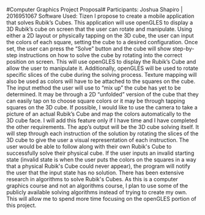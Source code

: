 #Computer Graphics Project Proposal#
Participants: Joshua Shapiro | 2016951067 Software Used: Tizen
I propose to create a mobile application that solves Rubik’s Cubes. This application will use openGLES to display a 3D Rubik’s cube on screen that the user can rotate and manipulate. Using either a 2D layout or physically tapping on the 3D cube, the user can input the colors of each square, setting the cube to a desired configuration. Once set, the user can press the “Solve” button and the cube will show step-by-step instructions on how to solve the cube by rotating into the correct position on screen.
This will use openGLES to display the Rubik’s Cube and allow the user to manipulate it. Additionally, openGLES will be used to rotate specific slices of the cube during the solving process. Texture mapping will also be used as colors will have to be attached to the squares on the cube.
The input method the user will use to “mix up” the cube has yet to be determined. It may be through a 2D “unfolded” version of the cube that they can easily tap on to choose square colors or it may be through tapping squares on the 3D cube. If possible, I would like to use the camera to take a picture of an actual Rubik’s Cube and map the colors automatically to the 3D cube face. I will add this feature only if I have time and I have completed the other requirements.
The app’s output will be the 3D cube solving itself. It will step through each instruction of the solution by rotating the slices of the 3D cube to give the user a visual representation of each instruction. The user would be able to follow along with their own Rubik's Cube to successfully solve their physical cube. If the user inputs an invalid starting state (invalid state is when the user puts the colors on the squares in a way that a physical Rubik's Cube could never appear), the program will notify the user that the input state has no solution.
There has been extensive research in algorithms to solve Rubik's Cubes. As this is a computer graphics course and not an algorithms course, I plan to use some of the publicly available solving algorithms instead of trying to create my own. This will allow me to spend more time focusing on the openGLES portion of this project.
